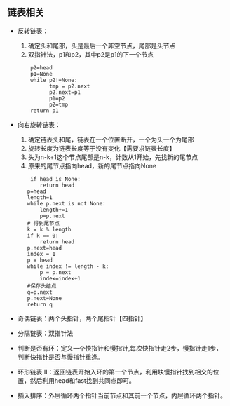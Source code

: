 ## 链表相关

* 反转链表：
    1. 确定头和尾部，头是最后一个非空节点，尾部是头节点
    2. 双指针法，p1和p2，其中p2是p1的下一个节点
    ```
        p2=head
        p1=None
        while p2!=None:
              tmp = p2.next
              p2.next=p1
              p1=p2
              p2=tmp
        return p1      
    ```
    
* 向右旋转链表：
    1. 确定链表头和尾，链表在一个位置断开，一个为头一个为尾部
    2. 旋转长度为链表长度等于没有变化【需要求链表长度】 
    3. 头为n-k+1这个节点尾部是n-k，计数从1开始，先找新的尾节点
    4. 原来的尾节点指向head，新的尾节点指向None
     ```
         if head is None:
            return head
        p=head
        length=1
        while p.next is not None:
            length+=1
            p=p.next
        # 得到尾节点    
        k = k % length
        if k == 0:
            return head
        p.next=head
        index = 1
        p = head
        while index != length - k:
            p = p.next
            index=index+1
        #保存头结点    
        q=p.next
        p.next=None
        return q 
     ```  
 * 奇偶链表：两个头指针，两个尾指针【四指针】
 * 分隔链表：双指针法
 * 判断是否有环：定义一个快指针和慢指针,每次快指针走2步，慢指针走1步，判断快指针是否与慢指针重逢。
 * 环形链表 II：返回链表开始入环的第一个节点，利用块慢指针找到相交的位置，然后利用head和fast找到共同点即可。
 * 插入排序：外层循环两个指针当前节点和其前一个节点，内层循环两个指针。
   
    